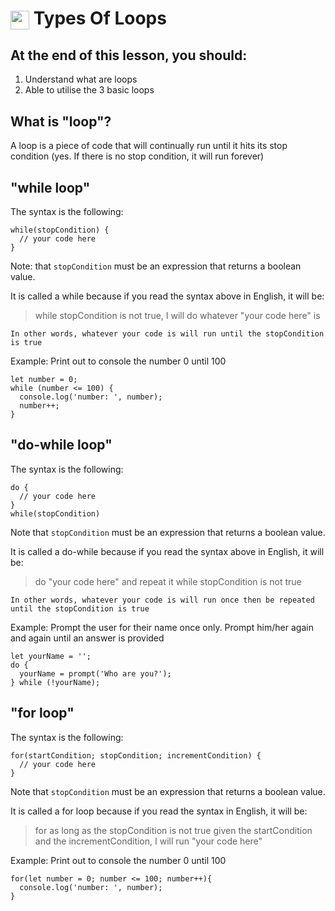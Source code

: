 # <span><img src="../../../../ga_cog.png" width="30" height="30" style="vertical-align: middle;"></span> Types Of Loops

## At the end of this lesson, you should:
1. Understand what are loops
2. Able to utilise the 3 basic loops

## What is "loop"?
A loop is a piece of code that will continually run until it hits its stop condition (yes. If there is no stop condition, it will run forever)

## "while loop"
The syntax is the following:
```
while(stopCondition) {
  // your code here
}
```

Note: that `stopCondition` must be an expression that returns a boolean value.

It is called a while because if you read the syntax above in English, it will be:

> while stopCondition is not true, I will do whatever "your code here" is

`In other words, whatever your code is will run until the stopCondition is true`

Example:
Print out to console the number 0 until 100
```
let number = 0;
while (number <= 100) {
  console.log('number: ', number);
  number++;
}
```

## "do-while loop"
The syntax is the following:
```
do {
  // your code here
}
while(stopCondition)
```

Note that `stopCondition` must be an expression that returns a boolean value.

It is called a do-while because if you read the syntax above in English, it will be:

> do "your code here" and repeat it while stopCondition is not true

`In other words, whatever your code is will run once then be repeated until the stopCondition is true`

Example:
Prompt the user for their name once only. Prompt him/her again and again until an answer is provided
```
let yourName = '';
do {
  yourName = prompt('Who are you?');
} while (!yourName);
```

## "for loop"
The syntax is the following:
```
for(startCondition; stopCondition; incrementCondition) {
  // your code here
}
```

Note that `stopCondition` must be an expression that returns a boolean value.

It is called a for loop because if you read the syntax in English, it will be:

> for as long as the stopCondition is not true given the startCondition and the incrementCondition, I will run "your code here"

Example:
Print out to console the number 0 until 100
```
for(let number = 0; number <= 100; number++){
  console.log('number: ', number);
}
```